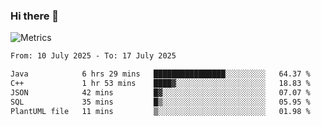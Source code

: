 ### Hi there 👋

![Metrics](https://github.com/radoapx/radoapx/blob/main/github-metrics.svg)

<!--START_SECTION:waka-->

```txt
From: 10 July 2025 - To: 17 July 2025

Java            6 hrs 29 mins   ████████████████░░░░░░░░░   64.37 %
C++             1 hr 53 mins    ████▓░░░░░░░░░░░░░░░░░░░░   18.83 %
JSON            42 mins         █▓░░░░░░░░░░░░░░░░░░░░░░░   07.07 %
SQL             35 mins         █▒░░░░░░░░░░░░░░░░░░░░░░░   05.95 %
PlantUML file   11 mins         ▒░░░░░░░░░░░░░░░░░░░░░░░░   01.98 %
```

<!--END_SECTION:waka-->

<!--
**radoapx/radoapx** is a ✨ _special_ ✨ repository because its `README.md` (this file) appears on your GitHub profile.

Here are some ideas to get you started:

- 🔭 I’m currently working on ...
- 🌱 I’m currently learning ...
- 👯 I’m looking to collaborate on ...
- 🤔 I’m looking for help with ...
- 💬 Ask me about ...
- 📫 How to reach me: ...
- 😄 Pronouns: ...
- ⚡ Fun fact: ...
-->
